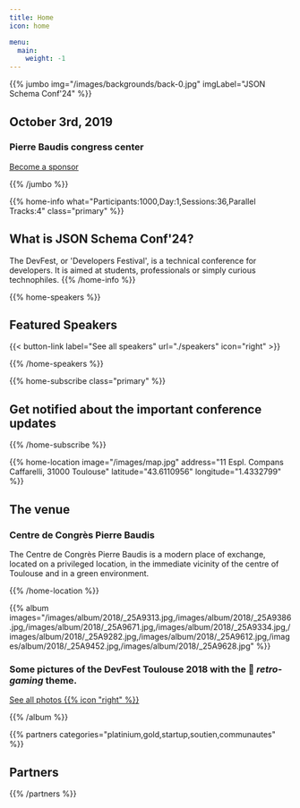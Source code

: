 ```yaml
---
title: Home
icon: home

menu:
  main:
    weight: -1
---
```


{{% jumbo img="/images/backgrounds/back-0.jpg" imgLabel="JSON Schema Conf'24" %}}

## October 3rd, 2019

### Pierre Baudis congress center <!-- Change -->

<a class="btn primary btn-lg" style="margin-top: 1em" href="https://drive.google.com/file/d/1td_9Cr1b2JZvv0bCpOCJNDsEWgVgEp2Y/view?usp=sharing" target="_blank">Become a sponsor</a> <!-- Change -->

{{% /jumbo %}}

<!-- change -->

{{% home-info what="Participants:1000,Day:1,Sessions:36,Parallel Tracks:4" class="primary" %}}

## What is JSON Schema Conf'24?

<!-- change -->

The DevFest, or 'Developers Festival', is a technical conference for developers.
It is aimed at students, professionals or simply curious technophiles.
{{% /home-info %}}

{{% home-speakers %}}

## Featured Speakers

{{< button-link label="See all speakers"
                url="./speakers"
                icon="right" >}}

{{% /home-speakers %}}

<!-- ... -->

{{% home-subscribe  class="primary" %}}

## Get notified about the important conference updates

{{% /home-subscribe %}}

{{% home-location
    image="/images/map.jpg"
    address="11 Espl. Compans Caffarelli, 31000 Toulouse"
    latitude="43.6110956"
    longitude="1.4332799" %}}

## The venue

### Centre de Congrès Pierre Baudis

The Centre de Congrès Pierre Baudis is a modern place of exchange,
located on a privileged location,
in the immediate vicinity of the centre of Toulouse and in a green environment.

{{% /home-location %}}

<!-- ... -->

{{% album images="/images/album/2018/_25A9313.jpg,/images/album/2018/_25A9386.jpg,/images/album/2018/_25A9671.jpg,/images/album/2018/_25A9334.jpg,/images/album/2018/_25A9282.jpg,/images/album/2018/_25A9612.jpg,/images/album/2018/_25A9452.jpg,/images/album/2018/_25A9628.jpg" %}}

### Some pictures of the **DevFest Toulouse 2018** with the 👾 _retro-gaming_ theme.

<a class="btn primary" target="_blank" rel="noopener" href="https://photos.app.goo.gl/nJYFVReFUk9mnXbv9">
    See all photos
    {{% icon "right" %}}
</a>

{{% /album  %}}

<!-- ... -->

{{% partners categories="platinium,gold,startup,soutien,communautes" %}}

## Partners

{{% /partners %}}
